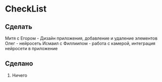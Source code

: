 # CheckList

## Сделать

Митя с Егором - Дизайн приложения, добавление и удаление элементов
Олег - нейросеть
Исмаил с Филлиипом - работа с камерой, интеграция нейросети в приложение

## Сделано

1. Ничего
